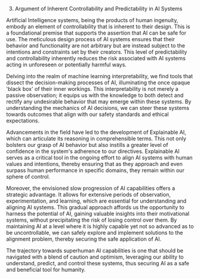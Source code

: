 3. Argument of Inherent Controllability and Predictability in AI Systems

Artificial Intelligence systems, being the products of human ingenuity, embody an element of controllability that is inherent to their design. This is a foundational premise that supports the assertion that AI can be safe for use. The meticulous design process of AI systems ensures that their behavior and functionality are not arbitrary but are instead subject to the intentions and constraints set by their creators. This level of predictability and controllability inherently reduces the risk associated with AI systems acting in unforeseen or potentially harmful ways.

Delving into the realm of machine learning interpretability, we find tools that dissect the decision-making processes of AI, illuminating the once opaque 'black box' of their inner workings. This interpretability is not merely a passive observation; it equips us with the knowledge to both detect and rectify any undesirable behavior that may emerge within these systems. By understanding the mechanics of AI decisions, we can steer these systems towards outcomes that align with our safety standards and ethical expectations.

Advancements in the field have led to the development of Explainable AI, which can articulate its reasoning in comprehensible terms. This not only bolsters our grasp of AI behavior but also instills a greater level of confidence in the system's adherence to our directives. Explainable AI serves as a critical tool in the ongoing effort to align AI systems with human values and intentions, thereby ensuring that as they approach and even surpass human performance in specific domains, they remain within our sphere of control. 

Moreover, the envisioned slow progression of AI capabilities offers a strategic advantage. It allows for extensive periods of observation, experimentation, and learning, which are essential for understanding and aligning AI systems. This gradual approach affords us the opportunity to harness the potential of AI, gaining valuable insights into their motivational systems, without precipitating the risk of losing control over them. By maintaining AI at a level where it is highly capable yet not so advanced as to be uncontrollable, we can safely explore and implement solutions to the alignment problem, thereby securing the safe application of AI. 

The trajectory towards superhuman AI capabilities is one that should be navigated with a blend of caution and optimism, leveraging our ability to understand, predict, and control these systems, thus securing AI as a safe and beneficial tool for humanity.